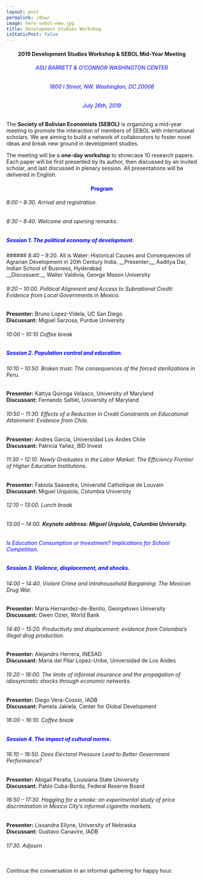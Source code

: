 ```yaml
---
layout: post
permalink: /dsw/
image: hero-sebol-new.jpg
title: Development Studies Workshop
isStaticPost: false
---
```


<center><b><h4>2019 Development Studies Workshop & SEBOL Mid-Year Meeting</h4></b></center>

<center><h6 style="color:blue;">ASU BARRETT & O’CONNOR WASHINGTON CENTER</h6></center>
<center><h6 style="color:blue;">1800 I Street, NW. Washington, DC 20006</h6></center>
<center><h6 style="color:blue;">July 26th, 2019</h6></center>


The **Society of Bolivian Economists (SEBOL)** is organizing a mid-year meeting to promote the interaction
of members of SEBOL with international scholars. We are aiming to build a network of collaborators to
foster novel ideas and break new ground in development studies.

The meeting will be a **one-day workshop** to showcase 10 research papers. Each paper will be first
presented by its author, then discussed by an invited scholar, and last discussed in plenary session. All
presentations will be delivered in English.


<center><h4 style="color:blue;">Program</h4></center>

###### 8:00 – 8:30. Arrival and registration.
###### 8:30 – 8:40. Welcome and opening remarks.
<h5 style="color:blue;">Session 1. The political economy of development.</h5>
###### 8:40 – 9:20. All is Water: Historical Causes and Consequences of Agrarian Development in 20th Century India.
__Presenter:__  Aaditya Dar, Indian School of Business, Hyderabad <br>
__Discussant:__ Walter Valdivia, George Mason University

###### 9:20 – 10:00. Political Alignment and Access to Subnational Credit: Evidence from Local Governments in Mexico.
__Presenter:__ Bruno Lopez-Videla, UC San Diego <br>
__Discussant:__ Miguel Sarzosa, Purdue University
###### 10:00 – 10:10 Coffee break
<h5 style="color:blue;"> Session 2. Population control and education.</h5>


###### 10:10 – 10:50. Broken trust: The consequences of the forced sterilizations in Peru.
__Presenter:__ Kattya Quiroga Velasco, University of Maryland <br>
	__Discussant:__ Fernando Saltiel, University of Maryland

###### 10:50 – 11:30. Effects of a Reduction in Credit Constraints on Educational Attainment: Evidence from Chile.
__Presenter:__ Andres Garcia, Universidad Los Andes Chile <br>
__Discussant:__ Patricia Yañez, BID Invest

###### 11:30 – 12:10. Newly Graduates in the Labor Market: The Efficiency Frontier of Higher Education Institutions.
__Presenter:__ Fabiola Saavedra, Université Catholique de Louvain <br>
__Discussant:__ Miguel Urquiola, Columbia University

###### 12:10 – 13:00. Lunch break
###### 13:00 – 14:00. __Keynote address: Miguel Urquiola, Columbia University.__
<h6 style="color:blue;"><em>Is Education Consumption or Investment? Implications for School Competition.</em></h6>
<h5 style="color:blue;"> Session 3. Violence, displacement, and shocks.</h5>

###### 14:00 – 14:40. Violent Crime and Intrahousehold Bargaining: The Mexican Drug War.
__Presenter:__ Maria Hernandez-de-Benito, Georgetown University <br>
__Discussant:__ Owen Ozier, World Bank

###### 14:40 – 15:20. Productivity and displacement: evidence from Colombia’s illegal drug production.
__Presenter:__ Alejandro Herrera, INESAD <br>
__Discussant:__ Maria del Pilar Lopez-Uribe, Universidad de Los Andes

###### 15:20 – 16:00. The limits of informal insurance and the propagation of idiosyncratic shocks through economic networks.
__Presenter:__ Diego Vera-Cossio, IADB <br>
__Discussant:__ Pamela Jakiela, Center for Global Development

###### 16:00 – 16:10. Coffee break

<h5 style="color:blue;"> Session 4. The impact of cultural norms.</h5>

###### 16:10 – 16:50. Does Electoral Pressure Lead to Better Government Performance?
__Presenter:__ Abigail Peralta, Louisiana State University <br>
__Discussant:__ Pablo Cuba-Borda, Federal Reserve Board
###### 16:50 – 17:30. Haggling for a smoke: an experimental study of price discrimination in Mexico City’s informal cigarette markets.
__Presenter:__ Lissandra Ellyne, University of Nebraska <br>
__Discussant:__ Gustavo Canavire, IADB
###### 17:30. Adjourn
<br>
Continue the conversation in an informal gathering for happy hour.



<!-- #### Logistics ####
Attendance to the workshop is by invitation only, but free of charge. Logistical details will be announced in
late May.
Participants are responsible to cover travel costs, lodging, and visas. SEBOL cannot sponsor nor provide
any assistance towards obtaining a valid visa to travel to the United States. -->


<!-- #### Call for papers ####
We invite interested researchers to submit a one-page summary or preliminary draft of an ongoing
research project. We will accept submissions at all stages of development, but **strongly encourage work in
early stages**. We wish to be inclusive and cast a wide net under the broad theme of development studies.
In addition to economists, we encourage authors from the social sciences and humanities to participate.
We strongly encourage papers at the intersection of multiple fields and those that make use of innovative
research tools.

The call for papers is open to all members of the research community, but priority will be given to young
researchers—doctoral students and recent graduates.

#### Important dates ####
The submission deadline for extended abstracts or drafts is **May 13, 2019**. Submit papers by email to the
workshop chair, **Walter Valdivia**, at [wvaldivi@gmu.edu](mailto:wvaldivi@gmu.edu).
Selected papers will be notified of acceptance by **May 24**. A preliminary draft should be submitted to the
assigned discussants no later than **July 12**. -->


<!-- <img class="img-responsive feature-image" src="{{ site.baseurl }}/img/posts/cod.jpg" style="display:none"> -->
